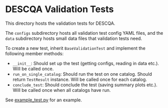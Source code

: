 # DESCQA Validation Tests

This directory hosts the validation tests for DESCQA.

The `configs` subdirectory hosts all validation test config YAML files,
and the `data` subdirectory hosts small data files that validation tests need.

To create a new test, inherit `BaseValidationTest` and implement
the following member methods:

- `__init__`: Should set up the test (getting configs, reading in data etc.). Will be called once.
- `run_on_single_catalog`: Should run the test on one catalog. Should return `TestResult` instance. Will be called once for each catalog.
- `conclude_test`: Should conclude the test (saving summary plots etc.). Will be called once when all catalogs have run.

See [example_test.py](example_test.py) for an example.